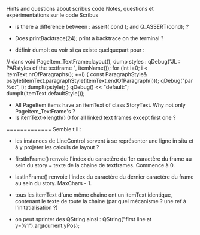 Hints and questions about scribus code
Notes, questions et expérimentations sur le code Scribus

- is there a difference between : assert( cond ); and Q_ASSERT(cond); ?

- Does printBacktrace(24); print a backtrace on the terminal ?

- définir dumpIt ou voir si ça existe quelquepart pour  :

// dans void PageItem_TextFrame::layout(), dump styles :
  qDebug("JL : PARstyles of the textframe ", itemName());
	for (int i=0; i < itemText.nrOfParagraphs(); ++i) {
		const ParagraphStyle& pstyle(itemText.paragraphStyle(itemText.endOfParagraph(i)));
		qDebug("par %d:", i);
		dumpIt(pstyle);
	}
	qDebug() << "default:";
	dumpIt(itemText.defaultStyle());

- All PageItem items have an itemText of class StoryText. Why not only PageItem_TextFrame's ?
- Is itemText->length() 0 for all linked text frames except first one ?

=============
Semble t il :

- les instances de LineControl servent à se représenter une ligne in situ et à y projeter les calculs de layout ?

- firstInFrame() renvoie l'index du caractère du 1er caractère du frame au sein du story = texte de la chaine de textframes. Commence à 0.

- lastInFrame() renvoie l'index du caractère du dernier caractère du frame au sein du story. MaxChars - 1.

- tous les itemText d'une même chaine ont un itemText identique, contenant le texte de toute la chaine (par quel mécanisme ? une ref à l'initatialisation ?)

- on peut sprinter des QString ainsi : QString("first line at y=%1").arg(current.yPos);
